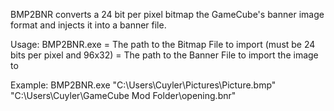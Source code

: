 BMP2BNR converts a 24 bit per pixel bitmap the GameCube's banner image format and injects it into a banner file.

Usage: BMP2BNR.exe <Bitmap Path> <Banner Path>
                <Bitmap Path> = The path to the Bitmap File to import (must be 24 bits per pixel and 96x32)
                <Banner Path> = The path to the Banner File to import the image to

Example: BMP2BNR.exe "C:\Users\Cuyler\Pictures\Picture.bmp" "C:\Users\Cuyler\GameCube Mod Folder\opening.bnr"
